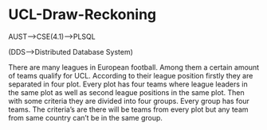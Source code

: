# UCL-Draw-Reckoning


AUST-->CSE(4.1)-->PLSQL

(DDS-->Distributed Database System)

There are many leagues in European football. Among them a certain amount of  teams qualify for UCL. According to their league position firstly they are separated in four plot. Every plot has four teams where league leaders in the same plot as well  as second league positions in the same plot. Then with some criteria they are divided  into four groups. Every group has four teams. The criteria’s are there will be teams  from every plot but any team from same country can’t be in the same group.
